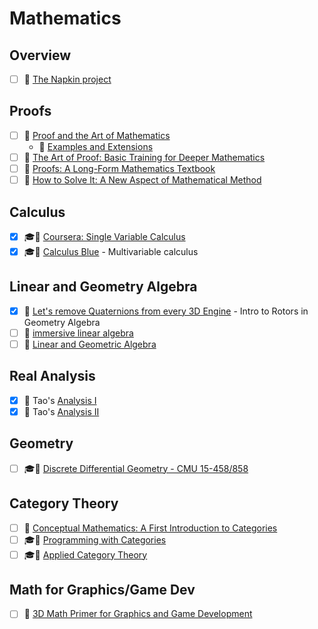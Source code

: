 # Mathematics

## Overview
- [ ] 📘 [The Napkin project](https://web.evanchen.cc/napkin.html)

## Proofs
- [ ] 📘 [Proof and the Art of Mathematics](https://www.amazon.com/gp/product/0262539799/)
    - 📘 [Examples and Extensions](https://www.amazon.com/gp/product/026254220X/)
- [ ] 📘 [The Art of Proof: Basic Training for Deeper Mathematics](https://www.amazon.com/Art-Proof-Training-Deeper-Mathematics/dp/1441970223/)
- [ ] 📘 [Proofs: A Long-Form Mathematics Textbook](https://www.amazon.com/Proofs-Long-Form-Mathematics-Jay-Cummings/dp/B08T8JCVF1/)
- [ ] 📘 [How to Solve It: A New Aspect of Mathematical Method](https://www.amazon.com/How-Solve-Aspect-Mathematical-Method/dp/069116407X)

## Calculus
- [x] 🎓🎥 [Coursera: Single Variable Calculus
](https://www.coursera.org/learn/discrete-calculus)
- [x] 🎓🎥 [Calculus Blue](https://www2.math.upenn.edu/~ghrist/BLUE.html) - Multivariable calculus

## Linear and Geometry Algebra
- [x] 🔗 [Let's remove Quaternions from every 3D Engine](https://marctenbosch.com/quaternions/) - Intro to Rotors in Geometry Algebra
- [ ] 📘 [immersive linear algebra](http://immersivemath.com/ila/index.html)
- [ ] 📘 [Linear and Geometric Algebra](http://www.faculty.luther.edu/~macdonal/laga/)

## Real Analysis
- [x] 📘 Tao's [Analysis I](https://www.amazon.com/Analysis-Third-Texts-Readings-Mathematics/dp/9380250649)
- [x] 📘 Tao's [Analysis II](https://www.amazon.com/Analysis-II-Third-Readings-Mathematics/dp/9380250657)

## Geometry
- [ ] 🎓🎥 [Discrete Differential Geometry - CMU 15-458/858](https://www.youtube.com/playlist?list=PL9_jI1bdZmz0hIrNCMQW1YmZysAiIYSSS)

## Category Theory
- [ ] 📘 [Conceptual Mathematics: A First Introduction to Categories](https://www.amazon.com/Conceptual-Mathematics-First-Introduction-Categories/dp/052171916X/)
- [ ] 🎓🎥 [Programming with Categories](http://brendanfong.com/programmingcats.html)
- [ ] 🎓🎥 [Applied Category Theory](https://ocw.mit.edu/courses/mathematics/18-s097-applied-category-theory-january-iap-2019/)

## Math for Graphics/Game Dev
- [ ] 📘 [3D Math Primer for Graphics and Game Development](https://gamemath.com/)